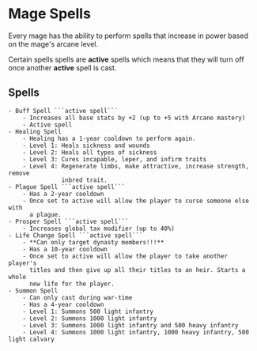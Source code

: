 # Mage Spells

Every mage has the ability to perform spells that increase in power based on the
mage's arcane level.

Certain spells spells are **active** spells which means that they will turn off
once another **active** spell is cast.

## Spells
    - Buff Spell ```active spell```
        - Increases all base stats by +2 (up to +5 with Arcane mastery)
        - Active spell
    - Healing Spell
        - Healing has a 1-year cooldown to perform again.
        - Level 1: Heals sickness and wounds
        - Level 2: Heals all types of sickness
        - Level 3: Cures incapable, leper, and infirm traits
        - Level 4: Regenerate limbs, make attractive, increase strength, remove
                   inbred trait.
    - Plague Spell ```active spell```
        - Has a 2-year cooldown
        - Once set to active will allow the player to curse someone else with
          a plague.
    - Prosper Spell ```active spell```
        - Increases global tax modifier (up to 40%)
    - Life Change Spell ```active spell```
        - **Can only target dynasty members!!!**
        - Has a 10-year cooldown
        - Once set to active will allow the player to take another player's
          titles and then give up all their titles to an heir. Starts a whole
          new life for the player.
    - Summon Spell
        - Can only cast during war-time
        - Has a 4-year cooldown
        - Level 1: Summons 500 light infantry
        - Level 2: Summons 1000 light infantry
        - Level 3: Summons 1000 light infantry and 500 heavy infantry
        - Level 4: Summons 1000 light infantry, 1000 heavy infantry, 500 light calvary
